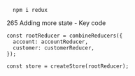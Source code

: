 
```
  npm i redux
```

265 Adding more state - Key code
```
const rootReducer = combineReducers({
  account: accountReducer,
  customer: customerReducer,
});

const store = createStore(rootReducer);
```